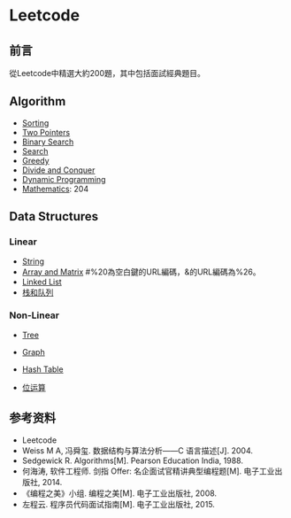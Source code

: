 # Leetcode

## 前言

從Leetcode中精選大約200題，其中包括面試經典題目。

## Algorithm

- [Sorting](Algorithm/Sorting.md)
- [Two Pointers](Algorithm/Two-Pointers.md)
- [Binary Search](Algorithm/Binary-Search.md)
- [Search](Algorithm/Search.md)
- [Greedy](Algorithm/Greedy.md)
- [Divide and Conquer](Algorithm.md)
- [Dynamic Programming](Algorithm/Dynamic-Progrmamming.md)
- [Mathematics](Algorithm/Mathematics.md): 204

## Data Structures

### Linear
- [String](Data_Structures/Linear/String.md)
- [Array and Matrix](Data_Structures/Linear/Array%20&%20Matrix.md) #%20為空白鍵的URL編碼，&的URL編碼為%26。
- [Linked List](Data_Structures/Linear/Linked_List.md)
- [栈和队列](Leetcode%20题解%20-%20栈和队列.md)

### Non-Linear
- [Tree](Data_Structures/Non-Linear/Tree.md)
- [Graph](Data_Structures/Non-Linear/Graph.md)

- [Hash Table](Data_Structures/Hash_Table.md)
- [位运算](Leetcode%20题解%20-%20位运算.md)

## 参考资料

- Leetcode
- Weiss M A, 冯舜玺. 数据结构与算法分析——C 语言描述[J]. 2004.
- Sedgewick R. Algorithms[M]. Pearson Education India, 1988.
- 何海涛, 软件工程师. 剑指 Offer: 名企面试官精讲典型编程题[M]. 电子工业出版社, 2014.
- 《编程之美》小组. 编程之美[M]. 电子工业出版社, 2008.
- 左程云. 程序员代码面试指南[M]. 电子工业出版社, 2015.
